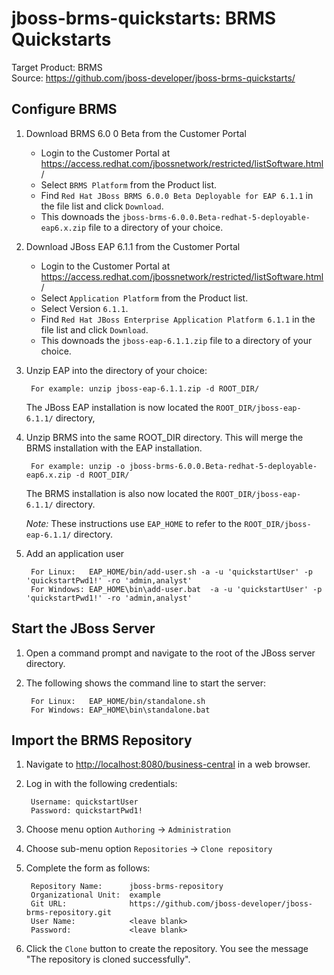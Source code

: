 jboss-brms-quickstarts: BRMS Quickstarts
========================================
Target Product: BRMS  
Source: <https://github.com/jboss-developer/jboss-brms-quickstarts/>  

Configure BRMS
--------------

1. Download BRMS 6.0 0 Beta from the Customer Portal
    * Login to the Customer Portal at <https://access.redhat.com/jbossnetwork/restricted/listSoftware.html>/
    * Select `BRMS Platform` from the Product list.
    * Find `Red Hat JBoss BRMS 6.0.0 Beta Deployable for EAP 6.1.1` in the file list and click `Download`.
    * This downoads the `jboss-brms-6.0.0.Beta-redhat-5-deployable-eap6.x.zip` file to a directory of your choice.
 
2. Download JBoss EAP 6.1.1 from the Customer Portal
    * Login to the Customer Portal at <https://access.redhat.com/jbossnetwork/restricted/listSoftware.html>/
    * Select `Application Platform` from the Product list.
    * Select Version `6.1.1`.
    * Find `Red Hat JBoss Enterprise Application Platform 6.1.1` in the file list and click `Download`.
    * This downoads the `jboss-eap-6.1.1.zip` file to a directory of your choice.

3. Unzip EAP into the directory of your choice:

        For example: unzip jboss-eap-6.1.1.zip -d ROOT_DIR/

   The JBoss EAP installation is now located the `ROOT_DIR/jboss-eap-6.1.1/` directory,

4. Unzip BRMS into the same ROOT_DIR directory. This will merge the BRMS installation with the EAP installation. 
 
        For example: unzip -o jboss-brms-6.0.0.Beta-redhat-5-deployable-eap6.x.zip -d ROOT_DIR/

   The BRMS installation is also now located the `ROOT_DIR/jboss-eap-6.1.1/` directory. 
   
   _Note:_ These instructions use `EAP_HOME` to refer to the `ROOT_DIR/jboss-eap-6.1.1/` directory.

5. Add an application user

        For Linux:   EAP_HOME/bin/add-user.sh -a -u 'quickstartUser' -p 'quickstartPwd1!' -ro 'admin,analyst'
        For Windows: EAP_HOME\bin\add-user.bat  -a -u 'quickstartUser' -p 'quickstartPwd1!' -ro 'admin,analyst'
    
Start the JBoss Server
-------------------------

1. Open a command prompt and navigate to the root of the JBoss server directory.
2. The following shows the command line to start the server:

        For Linux:   EAP_HOME/bin/standalone.sh
        For Windows: EAP_HOME\bin\standalone.bat

Import the BRMS Repository
----------------------

1. Navigate to <http://localhost:8080/business-central> in a web browser. 

2. Log in with the following credentials:

        Username: quickstartUser
        Password: quickstartPwd1!

3. Choose menu option `Authoring` -> `Administration`

4. Choose sub-menu option `Repositories` -> `Clone repository`

5. Complete the form as follows:

        Repository Name:      jboss-brms-repository
        Organizational Unit:  example
        Git URL:              https://github.com/jboss-developer/jboss-brms-repository.git
        User Name:            <leave blank>
        Password:             <leave blank>

6. Click the `Clone` button to create the repository. You see the message "The repository is cloned successfully".

